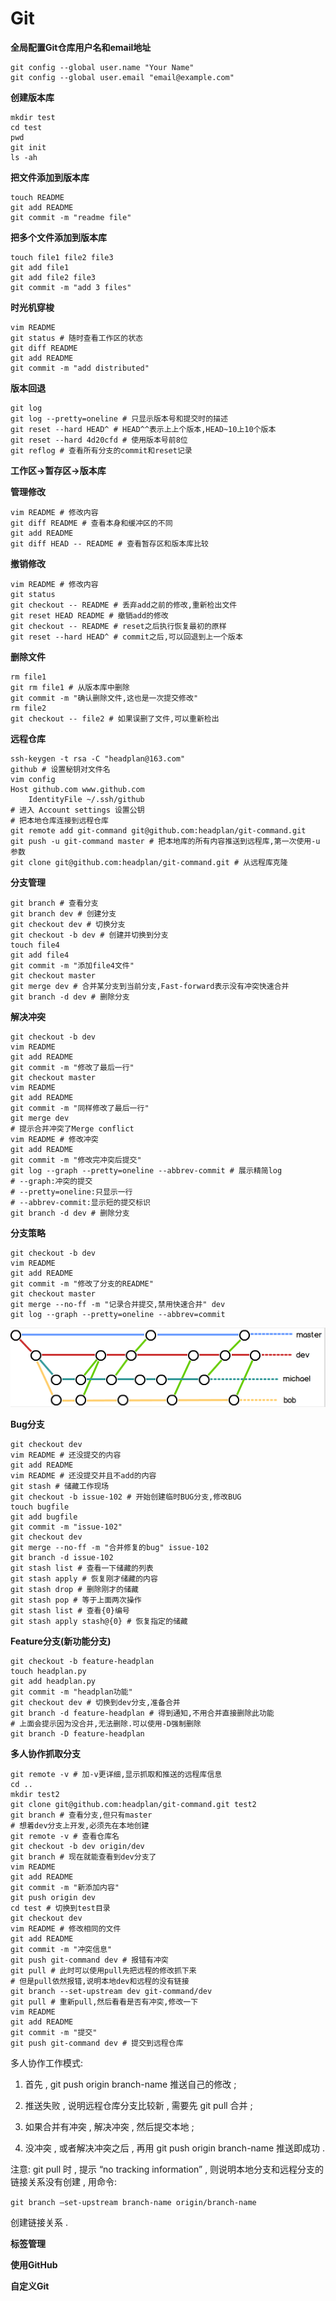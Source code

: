 # Git

**全局配置Git仓库用户名和email地址**

```
git config --global user.name "Your Name"
git config --global user.email "email@example.com"
```

**创建版本库**

```
mkdir test
cd test
pwd
git init
ls -ah
```

**把文件添加到版本库**

```
touch README
git add README
git commit -m "readme file"
```

**把多个文件添加到版本库**

```
touch file1 file2 file3
git add file1
git add file2 file3
git commit -m "add 3 files"
```

**时光机穿梭**

```
vim README
git status # 随时查看工作区的状态
git diff README
git add README
git commit -m "add distributed"
```

**版本回退**

```
git log
git log --pretty=oneline # 只显示版本号和提交时的描述
git reset --hard HEAD^ # HEAD^^表示上上个版本,HEAD~10上10个版本
git reset --hard 4d20cfd # 使用版本号前8位
git reflog # 查看所有分支的commit和reset记录
```

**工作区-&gt;暂存区-&gt;版本库**

**管理修改**

```
vim README # 修改内容
git diff README # 查看本身和缓冲区的不同
git add README
git diff HEAD -- README # 查看暂存区和版本库比较
```

**撤销修改**

```
vim README # 修改内容
git status
git checkout -- README # 丢弃add之前的修改,重新检出文件
git reset HEAD README # 撤销add的修改
git checkout -- README # reset之后执行恢复最初的原样
git reset --hard HEAD^ # commit之后,可以回退到上一个版本
```

**删除文件**

```
rm file1
git rm file1 # 从版本库中删除
git commit -m "确认删除文件,这也是一次提交修改"
rm file2
git checkout -- file2 # 如果误删了文件,可以重新检出
```

**远程仓库**

```
ssh-keygen -t rsa -C "headplan@163.com"
github # 设置秘钥对文件名
vim config
Host github.com www.github.com
    IdentityFile ~/.ssh/github
# 进入 Account settings 设置公钥
# 把本地仓库连接到远程仓库
git remote add git-command git@github.com:headplan/git-command.git
git push -u git-command master # 把本地库的所有内容推送到远程库,第一次使用-u参数
git clone git@github.com:headplan/git-command.git # 从远程库克隆
```

**分支管理**

```
git branch # 查看分支
git branch dev # 创建分支
git checkout dev # 切换分支
git checkout -b dev # 创建并切换到分支
touch file4
git add file4
git commit -m "添加file4文件"
git checkout master
git merge dev # 合并某分支到当前分支,Fast-forward表示没有冲突快速合并
git branch -d dev # 删除分支
```

**解决冲突**

```
git checkout -b dev
vim README
git add README
git commit -m "修改了最后一行"
git checkout master
vim README
git add README
git commit -m "同样修改了最后一行"
git merge dev
# 提示合并冲突了Merge conflict
vim README # 修改冲突
git add README
git commit -m "修改完冲突后提交"
git log --graph --pretty=oneline --abbrev-commit # 展示精简log
# --graph:冲突的提交
# --pretty=oneline:只显示一行
# --abbrev-commit:显示短的提交标识
git branch -d dev # 删除分支
```

**分支策略**

```
git checkout -b dev
vim README
git add README
git commit -m "修改了分支的README"
git checkout master
git merge --no-ff -m "记录合并提交,禁用快速合并" dev
git log --graph --pretty=oneline --abbrev=commit
```

![](/assets/分支策略.png)

**Bug分支**

```
git checkout dev
vim README # 还没提交的内容
git add README
vim README # 还没提交并且不add的内容
git stash # 储藏工作现场
git checkout -b issue-102 # 开始创建临时BUG分支,修改BUG
touch bugfile
git add bugfile
git commit -m "issue-102"
git checkout dev
git merge --no-ff -m "合并修复的bug" issue-102
git branch -d issue-102
git stash list # 查看一下储藏的列表
git stash apply # 恢复刚才储藏的内容
git stash drop # 删除刚才的储藏
git stash pop # 等于上面两次操作
git stash list # 查看{0}编号
git stash apply stash@{0} # 恢复指定的储藏
```

**Feature分支\(新功能分支\)**

```
git checkout -b feature-headplan
touch headplan.py
git add headplan.py
git commit -m "headplan功能"
git checkout dev # 切换到dev分支,准备合并
git branch -d feature-headplan # 得到通知,不用合并直接删除此功能
# 上面会提示因为没合并,无法删除.可以使用-D强制删除
git branch -D feature-headplan
```

**多人协作抓取分支**

```
git remote -v # 加-v更详细,显示抓取和推送的远程库信息
cd ..
mkdir test2
git clone git@github.com:headplan/git-command.git test2
git branch # 查看分支,但只有master
# 想着dev分支上开发,必须先在本地创建
git remote -v # 查看仓库名
git checkout -b dev origin/dev
git branch # 现在就能查看到dev分支了
vim README
git add README
git commit -m "新添加内容"
git push origin dev
cd test # 切换到test目录
git checkout dev
vim README # 修改相同的文件
git add README
git commit -m "冲突信息"
git push git-command dev # 报错有冲突
git pull # 此时可以使用pull先把远程的修改抓下来
# 但是pull依然报错,说明本地dev和远程的没有链接
git branch --set-upstream dev git-command/dev
git pull # 重新pull,然后看看是否有冲突,修改一下
vim README
git add README
git commit -m "提交"
git push git-command dev # 提交到远程仓库
```

多人协作工作模式:

1. 首先 , git push origin branch-name 推送自己的修改 ;

2. 推送失败 , 说明远程仓库分支比较新 , 需要先 git pull 合并 ;

3. 如果合并有冲突 , 解决冲突 , 然后提交本地 ;

4. 没冲突 , 或者解决冲突之后 , 再用 git push origin branch-name 推送即成功 .


注意:
git pull 时 , 提示 “no tracking information” , 则说明本地分支和远程分支的链接关系没有创建 , 用命令:

`git branch —set-upstream branch-name origin/branch-name`

创建链接关系 .

**标签管理**

**使用GitHub**

**自定义Git**

